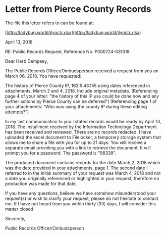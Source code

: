 # Letter from Pierce County Records

The file this letter refers to can be found at:

[http://ladybug.world/jlynch.xlsx](http://ladybug.world/jlynch.xlsx)

April 13, 2018

RE: Public Records Request, Reference No. 
P000724-031318
 
Dear Herb Dempsey,
 
The Public Records Officer/Ombudsperson received a 
request from you on March 06, 2018. You have 
requested:
 
The history of Pierce County IP, 162.5.43.155 
using dates referenced in attachments, March 2 and 
4, 2018. Include original metadata. (Referencing 
page 4 of your letter: ”the history of this IP use 
could be done now and any further actions by 
Pierce County can be deferred”) (Referencing page 
1 of your attachments: “Who was using the county 
IP during these editing attempts?”)
 
In my last communication to you I stated records 
would be ready by April 13, 2018.  The installment 
received by the Information Technology Department 
has been received and reviewed.  There are no 
records redacted.  I have uploaded the excel 
document to Filelocker, a temporary storage system 
that allows me to share a file with you for up to 
21 days.  You will receive a separate email 
providing you with a link to retrieve the 
document.  It will prompt you for a password.  The 
password is "98338".
 
The produced document contains records for the 
date March 2, 2018 which was the date provided in 
your attachments, page 1.  The second date I 
referred to in the initial summary of your request 
was March 4, 2018 and not a date you originally 
referenced or highlighted in your request, 
therefore no production was made for that date.
 
If you have any questions, believe we have somehow 
misunderstood your request(s) or wish to clarify 
your request, please do not hesitate to contact 
me.  If I have not heard from you within thirty 
(30) days, I will consider this matter closed.
 
Sincerely,
 
Public Records Officer/Ombudsperson
